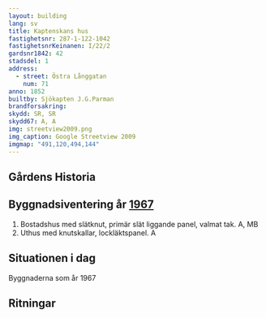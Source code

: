 ```yaml
---
layout: building
lang: sv
title: Kaptenskans hus
fastighetsnr: 287-1-122-1042
fastighetsnrKeinanen: I/22/2
gardsnr1842: 42
stadsdel: 1
address:
  - street: Östra Långgatan
    num: 71
anno: 1852
builtby: Sjökapten J.G.Parman
brandforsakring:
skydd: SR, SR
skydd67: A, A
img: streetview2009.png
img_caption: Google Streetview 2009
imgmap: "491,120,494,144"
---
```

## Gårdens Historia


## Byggnadsiventering år <a href="/sources/keinanen_karki.pdf">1967</a>
1. Bostadshus med slätknut, primär slät liggande panel, valmat tak. A, MB
2. Uthus med knutskallar, lockläktspanel. A

## Situationen i dag
Byggnaderna som år 1967

## Ritningar
